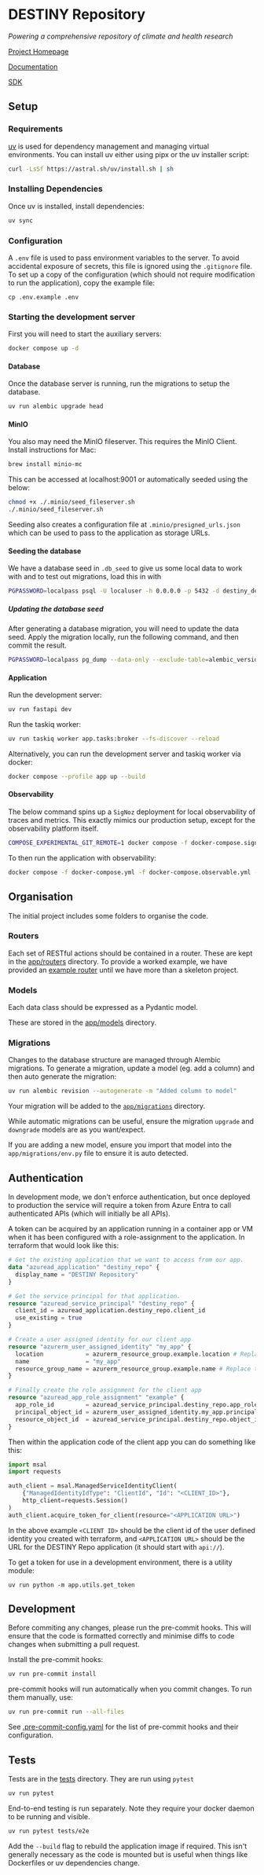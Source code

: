 # DESTINY Repository

_Powering a comprehensive repository of climate and health research_

[Project Homepage](https://destiny-evidence.github.io/website/)

[Documentation](https://destiny-evidence.github.io/destiny-repository/)

[SDK](/libs/sdk/README.md)

## Setup

### Requirements

[uv](https://docs.astral.sh/uv) is used for dependency management and managing virtual environments. You can install uv either using pipx or the uv installer script:

```sh
curl -LsSf https://astral.sh/uv/install.sh | sh
```

### Installing Dependencies

Once uv is installed, install dependencies:

```sh
uv sync
```

### Configuration

A `.env` file is used to pass environment variables to the server. To avoid
accidental exposure of secrets, this file is ignored using the `.gitignore`
file. To set up a copy of the configuration (which should not require
modification to run the application), copy the example file:

```shell
cp .env.example .env
```

### Starting the development server

First you will need to start the auxiliary servers:

```sh
docker compose up -d
```

#### Database

Once the database server is running, run the migrations to setup the database.

```sh
uv run alembic upgrade head
```

#### MinIO

You also may need the MinIO fileserver. This requires the MinIO Client. Install instructions for Mac:

```sh
brew install minio-mc
```

This can be accessed at localhost:9001 or automatically seeded using the below:

```sh
chmod +x ./.minio/seed_fileserver.sh
./.minio/seed_fileserver.sh
```

Seeding also creates a configuration file at `.minio/presigned_urls.json` which can be used to pass to the application as storage URLs.

#### Seeding the database

We have a database seed in `.db_seed` to give us some local data to work with and to test out migrations, load this in with

```sh
PGPASSWORD=localpass psql -U localuser -h 0.0.0.0 -p 5432 -d destiny_dev -f ".db_seed/local.sql"
```

##### Updating the database seed

After generating a database migration, you will need to update the data seed. Apply the migration locally, run the following command, and then commit the result.

```sh
PGPASSWORD=localpass pg_dump --data-only --exclude-table=alembic_version -U localuser -h 0.0.0.0 -p 5432 destiny_dev > .db_seed/local.sql
```

#### Application

Run the development server:

```sh
uv run fastapi dev
```

Run the taskiq worker:

```sh
uv run taskiq worker app.tasks:broker --fs-discover --reload
```

Alternatively, you can run the development server and taskiq worker via docker:

```sh
docker compose --profile app up --build
```

#### Observability

The below command spins up a `SigNoz` deployment for local observability of traces and metrics. This exactly mimics our production setup, except for the observability platform itself.

```sh
COMPOSE_EXPERIMENTAL_GIT_REMOTE=1 docker compose -f docker-compose.signoz.yml up -d
```

To then run the application with observability:

```sh
docker compose -f docker-compose.yml -f docker-compose.observable.yml --profile app up
```

## Organisation

The initial project includes some folders to organise the code.

### Routers

Each set of RESTful actions should be contained in a router. These are
kept in the [app/routers](app/routers/) directory. To provide a worked example, we have provided an [example router](app/routers/example.py) until we have more than a skeleton project.

### Models

Each data class should be expressed as a Pydantic model.

These are stored in the [app/models](app/models/) directory.

### Migrations

Changes to the database structure are managed through Alembic migrations. To generate a migration, update a model (eg. add a column) and then auto generate the migration:

```sh
uv run alembic revision --autogenerate -m "Added column to model"
```

Your migration will be added to the [`app/migrations`](app/migrations/) directory.

While automatic migrations can be useful, ensure the migration `upgrade` and `downgrade` models are as you want/expect.

If you are adding a new model, ensure you import that model into the `app/migrations/env.py` file to ensure it is auto detected.

## Authentication

In development mode, we don't enforce authentication, but once deployed to production the service will require
a token from Azure Entra to call authenticated APIs (which will initially be all APIs).

A token can be acquired by an application running in a container app or VM when it has been configured with a role-assignment to the application. In terraform that would look like this:

```terraform
# Get the existing application that we want to access from our app.
data "azuread_application" "destiny_repo" {
  display_name = "DESTINY Repository"
}

# Get the service principal for that application.
resource "azuread_service_principal" "destiny_repo" {
  client_id = azuread_application.destiny_repo.client_id
  use_existing = true
}

# Create a user assigned identity for our client app
resource "azurerm_user_assigned_identity" "my_app" {
  location            = azurerm_resource_group.example.location # Replace the example!
  name                = "my_app"
  resource_group_name = azurerm_resource_group.example.name # Replace the example!
}

# Finally create the role assignment for the client app
resource "azuread_app_role_assignment" "example" {
  app_role_id         = azuread_service_principal.destiny_repo.app_role_ids["import"]
  principal_object_id = azurerm_user_assigned_identity.my_app.principal_id
  resource_object_id  = azuread_service_principal.destiny_repo.object_id
}
```

Then within the application code of the client app you can do something like this:

```python
import msal
import requests

auth_client = msal.ManagedServiceIdentityClient(
    {"ManagedIdentityIdType": "ClientId", "Id": "<CLIENT_ID>"},
    http_client=requests.Session()
)
auth_client.acquire_token_for_client(resource="<APPLICATION URL>")
```

In the above example `<CLIENT ID>` should be the client id of the user defined identity you created with terraform, and `<APPLICATION URL>` should be the URL for the DESTINY Repo application (it should start with `api://`).

To get a token for use in a development environment, there is a utility module:

```shell
uv run python -m app.utils.get_token
```

## Development

Before commiting any changes, please run the pre-commit hooks. This will ensure that the code is formatted correctly and minimise diffs to code changes when submitting a pull request.

Install the pre-commit hooks:

```sh
uv run pre-commit install
```

pre-commit hooks will run automatically when you commit changes. To run them manually, use:

```sh
uv run pre-commit run --all-files
```

See [.pre-commit-config.yaml](.pre-commit-config.yaml) for the list of pre-commit hooks and their configuration.

## Tests

Tests are in the [tests](/tests) directory. They are run using `pytest`

```sh
uv run pytest
```

End-to-end testing is run separately. Note they require your docker daemon to be running and visible.

```sh
uv run pytest tests/e2e
```

Add the `--build` flag to rebuild the application image if required. This isn't generally necessary as the code is mounted but is useful when things like Dockerfiles or uv dependencies change.
